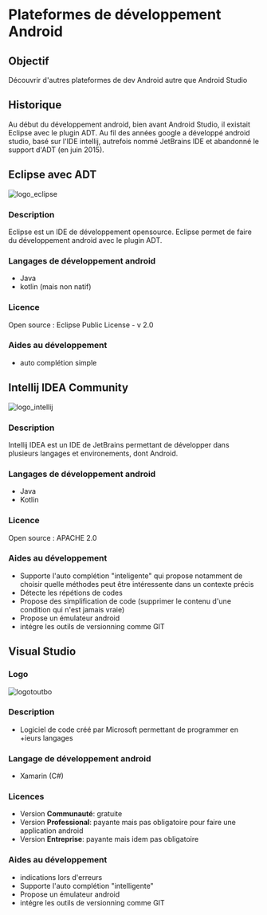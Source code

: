 # Plateformes de développement Android
## Objectif
Découvrir d'autres plateformes de dev Android autre que Android Studio

## Historique
Au début du développement android, bien avant Android Studio, il existait Eclipse avec le plugin ADT. Au fil des années google a développé android studio, basé sur l'IDE intellij, autrefois nommé JetBrains IDE et abandonné le support d'ADT (en juin 2015).

## Eclipse avec ADT
![logo_eclipse](https://cdn.neow.in/news/images/uploaded/2016/04/eclipse-logo-new_story.jpg)
### Description
Eclipse est un IDE de développement opensource. Eclipse permet de faire du développement android avec le plugin ADT.

### Langages de développement android
- Java
- kotlin (mais non natif)
### Licence
Open source : Eclipse Public License - v 2.0

### Aides au développement
- auto complétion simple

## Intellij IDEA Community
![logo_intellij](https://confluence.jetbrains.com/download/attachments/10818/IDEADEV?version=6&modificationDate=1449747979000&api=v2)
### Description
Intellij IDEA est un IDE de JetBrains permettant de développer dans plusieurs langages et environements, dont Android.

### Langages de développement android
- Java
- Kotlin

### Licence
Open source : APACHE 2.0

### Aides au développement
- Supporte l'auto complétion "inteligente" qui propose notamment de choisir quelle méthodes peut être intéressente dans un contexte précis
- Détecte les répétions de codes
- Propose des simplification de code (supprimer le contenu d'une condition qui n'est jamais vraie)
- Propose un émulateur android
- intégre les outils de versionning comme GIT

## Visual Studio
### Logo
![logotoutbo](https://blog.jeremylandon.com/images/logo/visualstudio.png)

### Description
- Logiciel de code créé par Microsoft permettant de programmer en +ieurs langages

### Langage de développement android
- Xamarin (C#)

### Licences
- Version __Communauté__: gratuite
- Version __Professional__: payante mais pas obligatoire pour faire une application android
- Version __Entreprise__: payante mais idem pas obligatoire

### Aides au développement
- indications lors d'erreurs
- Supporte l'auto complétion "intelligente"
- Propose un émulateur android
- intégre les outils de versionning comme GIT
